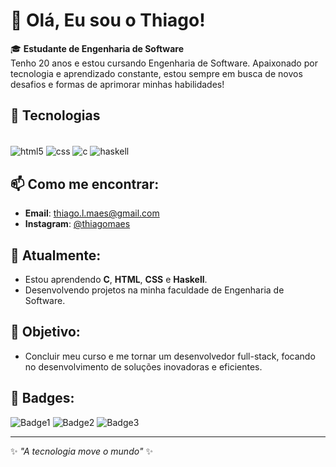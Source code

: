 # 👋 Olá, Eu sou o Thiago! 

🎓 **Estudante de Engenharia de Software**  
Tenho 20 anos e estou cursando Engenharia de Software. Apaixonado por tecnologia e aprendizado constante, estou sempre em busca de novos desafios e formas de aprimorar minhas habilidades!

## 🚀 Tecnologias
<div style="display: inline_block"><br/>
  <img align="center" alt="html5" src="https://img.shields.io/badge/HTML5-E34F26?style=for-the-badge&logo=html5&logoColor=white">
  <img align="center" alt="css" src="https://img.shields.io/badge/CSS3-1572B6?style=for-the-badge&logo=css3&logoColor=white">
  <img align="center" alt="c" src="https://img.shields.io/badge/C-00599C?style=for-the-badge&logo=c&logoColor=white">
  <img align="center" alt="haskell">


## 📫 Como me encontrar:
- **Email**: thiago.l.maes@gmail.com
- **Instagram**: [@thiagomaes](https://instagram.com/thiagomaes)

## 🌱 Atualmente:
- Estou aprendendo **C**, **HTML**, **CSS** e **Haskell**. 
- Desenvolvendo projetos na minha faculdade de Engenharia de Software.

## 🎯 Objetivo:
- Concluir meu curso e me tornar um desenvolvedor full-stack, focando no desenvolvimento de soluções inovadoras e eficientes.

## 🔗 Badges:
![Badge1](link-para-imagem)
![Badge2](link-para-imagem)
![Badge3](link-para-imagem)

---

✨ _"A tecnologia move o mundo"_ ✨
